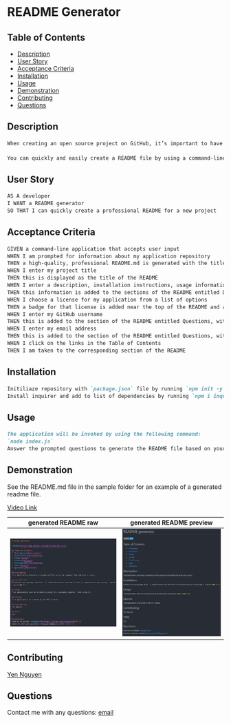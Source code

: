# README Generator

## Table of Contents
- [Description](#description)
- [User Story](#user-story)
- [Acceptance Criteria](#acceptance-criteria)
- [Installation](#installation)
- [Usage](#usage)
- [Demonstration](#demonstration)
- [Contributing](#contributing)
- [Questions](#questions)

## Description

```md
When creating an open source project on GitHub, it’s important to have a high-quality README for the app. This should include what the app is for, how to use the app, how to install it, how to report issues, and how to make contributions&mdash;this last part increases the likelihood that other developers will contribute to the success of the project. 

You can quickly and easily create a README file by using a command-line application to generate one. This allows the project creator to devote more time to working on the project.
```

## User Story

```md
AS A developer
I WANT a README generator
SO THAT I can quickly create a professional README for a new project
```

## Acceptance Criteria

```md
GIVEN a command-line application that accepts user input
WHEN I am prompted for information about my application repository
THEN a high-quality, professional README.md is generated with the title of my project and sections entitled Description, Table of Contents, Installation, Usage, License, Contributing, Tests, and Questions
WHEN I enter my project title
THEN this is displayed as the title of the README
WHEN I enter a description, installation instructions, usage information, contribution guidelines, and test instructions
THEN this information is added to the sections of the README entitled Description, Installation, Usage, Contributing, and Tests
WHEN I choose a license for my application from a list of options
THEN a badge for that license is added near the top of the README and a notice is added to the section of the README entitled License that explains which license the application is covered under
WHEN I enter my GitHub username
THEN this is added to the section of the README entitled Questions, with a link to my GitHub profile
WHEN I enter my email address
THEN this is added to the section of the README entitled Questions, with instructions on how to reach me with additional questions
WHEN I click on the links in the Table of Contents
THEN I am taken to the corresponding section of the README
```

## Installation

```md
Initiliaze repository with `package.json` file by running `npm init -y`.
Install inquirer and add to list of dependencies by running `npm i inquirer@8.2.4`. 
```

## Usage

```md
The application will be invoked by using the following command:
`node index.js`
Answer the prompted questions to generate the README file based on your input.
```

## Demonstration 

See the README.md file in the sample folder for an example of a generated readme file. 

[Video Link](https://drive.google.com/file/d/1K_KRsrEw6pNNgyqj7faADdx7FL3NaXzj/view)

generated README raw       |  generated README preview
:-------------------------:|:-------------------------:
![](./assets/sample1.PNG)  |  ![](./assets/sample2.PNG)

## Contributing

[Yen Nguyen](https://github.com/yhnguyen720)


## Questions

Contact me with any questions: [email](yhnguyen720@gmail.com)